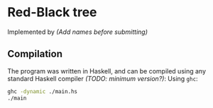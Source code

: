 # Red-Black tree

Implemented by *(Add names before submitting)*

## Compilation

The program was written in Haskell, and can be compiled using any standard Haskell compiler *(TODO: minimum version?)*:
Using `ghc`:
```sh
ghc -dynamic ./main.hs
./main
```